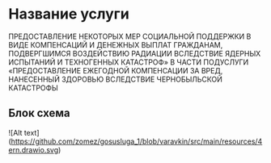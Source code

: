 # Название услуги
ПРЕДОСТАВЛЕНИЕ НЕКОТОРЫХ МЕР СОЦИАЛЬНОЙ ПОДДЕРЖКИ В ВИДЕ КОМПЕНСАЦИЙ И ДЕНЕЖНЫХ ВЫПЛАТ ГРАЖДАНАМ, ПОДВЕРГШИМСЯ ВОЗДЕЙСТВИЮ РАДИАЦИИ ВСЛЕДСТВИЕ ЯДЕРНЫХ ИСПЫТАНИЙ И ТЕХНОГЕННЫХ КАТАСТРОФ» В ЧАСТИ ПОДУСЛУГИ «ПРЕДОСТАВЛЕНИЕ ЕЖЕГОДНОЙ КОМПЕНСАЦИИ ЗА ВРЕД, НАНЕСЕННЫЙ ЗДОРОВЬЮ ВСЛЕДСТВИЕ ЧЕРНОБЫЛЬСКОЙ КАТАСТРОФЫ
 ## Блок схема
![Alt text] (https://github.com/zomez/gosusluga_1/blob/varavkin/src/main/resources/4ern.drawio.svg)
